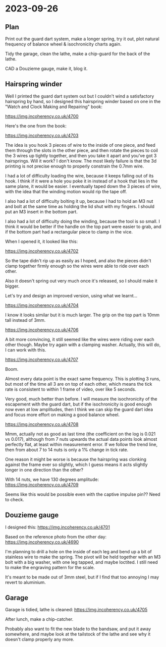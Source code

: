 # 2023-09-26

## Plan

Print out the guard dart system, make a longer spring, try it out, plot natural frequency of balance wheel
& isochronicity charts again.

Tidy the garage, clean the lathe, make a chip-guard for the back of the lathe.

CAD a Douzieme gauge, make it, blog it.

## Hairspring winder

Well I printed the guard dart system out but I couldn't wind a satisfactory hairspring by hand, so I designed
this hairspring winder based on one in the "Watch and Clock Making and Repairing" book:

https://img.incoherency.co.uk/4700

Here's the one from the book:

https://img.incoherency.co.uk/4703

The idea is you hook 3 pieces of wire to the inside of one piece, and feed them through the slots
in the other piece, and then rotate the pieces to coil the 3 wires up tightly together, and then you take
it apart and you've got 3 hairsprings. Will it work? I don't know. The most likely failure is that the
3d printing is not precise enough to properly constrain the 0.7mm wire.

I had a lot of difficulty loading the wire, because it keeps falling out of its hook. I think if it were a hole
you poke it in instead of a hook that lies in the same plane, it would be easier. I eventually taped down the
3 pieces of wire, with the idea that the winding motion would rip the tape off.

I also had a lot of difficulty bolting it up, because I had to hold an M3 nut and bolt at the same time as holding
the lid shut with my fingers. I should put an M3 insert in the bottom part.

I also had a lot of difficulty doing the winding, because the tool is so small. I think it would be better if the
handle on the top part were easier to grab, and if the bottom part had a rectangular piece to clamp in the vice.

When I opened it, it looked like this:

https://img.incoherency.co.uk/4702

So the tape didn't rip up as easily as I hoped, and also the pieces didn't clamp together firmly enough so the wires
were able to ride over each other.

Also it doesn't spring out very much once it's released, so I should make it bigger.

Let's try and design an improved version, using what we learnt...

https://img.incoherency.co.uk/4704

I know it looks similar but it is much larger. The grip on the top part is 10mm tall instead of 3mm.

https://img.incoherency.co.uk/4706

A bit more convincing, it still seemed like the wires were riding over each other though. Maybe try again with
a clamping washer. Actually, this will do, I can work with this.

https://img.incoherency.co.uk/4707

Boom.

Almost every data point is the exact same frequency. This is plotting 3 runs, but most of the time all 3 are on
top of each other, which means the tick rate is consistent to within 1 frame of video, over like 5 seconds.

Very good, much better than before. I will measure the isochronicity of the escapement with the guard dart,
but if the isochronicity is good enough now even at low amplitudes, then I think we can skip the guard dart idea
and focus more effort on making a good balance wheel.

https://img.incoherency.co.uk/4708

Mmm, actually not as good as last time (the coefficient on the log is 0.021 vs 0.017), although from 7 nuts
upwards the actual data points look almost perfectly flat, at least within measurement error. If we follow
the trend line, then from about 7 to 14 nuts is only a 1% change in tick rate.

One reason it might be worse is because the hairspring was clonking against the frame ever so slightly, which I
guess means it acts slightly longer in one direction than the other?

With 14 nuts, we have 130 degrees amplitude: https://img.incoherency.co.uk/4709

Seems like this would be possible even with the captive impulse pin?? Need to check.

## Douzieme gauge

I designed this: https://img.incoherency.co.uk/4701

Based on the reference photo from the other day: https://img.incoherency.co.uk/4690

I'm planning to drill a hole on the inside of each leg and bend up a bit of stainless wire to make
the spring. The pivot will be held together with an M3 bolt with a big washer, with one leg tapped, and maybe
loctited. I still need to make the engraving pattern for the scale.

It's meant to be made out of 3mm steel, but if I find that too annoying I may revert to aluminium.

## Garage

Garage is tidied, lathe is cleaned: https://img.incoherency.co.uk/4705

After lunch, make a chip-catcher.

Probably also want to fit the new blade to the bandsaw, and put it away somewhere, and maybe
look at the tailstock of the lathe and see why it doesn't clamp properly any more.
